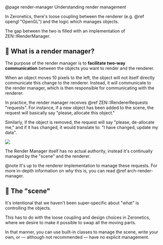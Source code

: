 @page render-manager Understanding render management

In Zeronetics, there's loose coupling between the renderer (e.g.
@ref opengl "OpenGL") and the logic which manages objects.

The gap between the two is filled with an implementation of
ZEN::IRenderManager.

## 🎨 What is a render manager?

The purpose of the render manager is to **facilitate two-way
communication** between the objects you want to render and
the renderer.

When an object moves 10 pixels to the left, the object will not
itself directly communicate this change to the renderer. Instead,
it will communicate to the render manager, which is
then responsible for communicating with the renderer.

In practice, the render manager receives
@ref ZEN::IRendererRequests "requests". For instance, if
a new object has been added to the scene, the request
will basically say "please, allocate this object."

Similarly, if the object is removed, the request will say
"please, de-allocate me," and if it has changed, it would
translate to: "I have changed, update my data".

![](https://res.cloudinary.com/drfztvfdh/image/upload/v1721036345/zeronetics/Render_manager_flow_z6tszr.png)

The Render Manager itself has no actual authority, instead
it's continually managed by the "scene" and the renderer.

@note It's up to the renderer implementation to manage
these requests. For more in-depth information on _why_ this is,
you can read @ref arch-render-manager.

## 🎥 The "scene"

It's intentional that we haven't been super-specific about
"what" is controlling the objects.

This has to do with the loose coupling and design choices
in Zeronetics, where we desire to make it possible to swap
all the moving parts.

In that manner, you can use built-in classes to manage the scene,
write your own, or &mdash; although not recommended &mdash; have
no explicit management.
